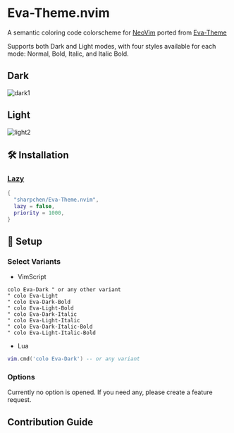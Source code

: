 # Eva-Theme.nvim

A semantic coloring code colorscheme for [NeoVim](https://github.com/neovim/neovim) ported from [Eva-Theme](https://github.com/fisheva/Eva-Theme)

Supports both Dark and Light modes, with four styles available for each mode: Normal, Bold, Italic, and Italic Bold.

## Dark

![dark1](https://github.com/sharpchen/Eva-Theme.nvim/assets/77432836/66c72a69-146d-4232-b72f-4559916c7c20)


## Light

![light2](https://github.com/sharpchen/Eva-Theme.nvim/assets/77432836/77e98199-78fe-4725-8c9b-389a9ee0d8b2)


## 🛠 Installation

### [Lazy](https://github.com/folke/lazy.nvim)

```lua
{
  "sharpchen/Eva-Theme.nvim",
  lazy = false,
  priority = 1000,
}
```

## 🎯 Setup

### Select Variants

- VimScript

```vim
colo Eva-Dark " or any other variant
" colo Eva-Light
" colo Eva-Dark-Bold
" colo Eva-Light-Bold
" colo Eva-Dark-Italic
" colo Eva-Light-Italic
" colo Eva-Dark-Italic-Bold
" colo Eva-Light-Italic-Bold
```

- Lua

```lua
vim.cmd('colo Eva-Dark') -- or any variant
```

### Options

Currently no option is opened. If you need any, please create a feature request.

## Contribution Guide
